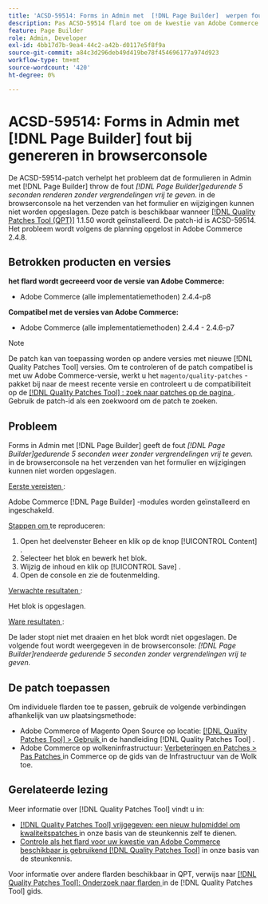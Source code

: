 ```yaml
---
title: 'ACSD-59514: Forms in Admin met  [!DNL Page Builder]  werpen fout in browser console'
description: Pas ACSD-59514 flard toe om de kwestie van Adobe Commerce te bevestigen waar de vormen in Admin met  [!DNL Page Builder]  de fout "[!DNL Page Builder] teruggeven voor 5 seconden zonder loslaten."werpen in de browserconsole nadat het formulier is verzonden, kunnen wijzigingen niet worden opgeslagen.
feature: Page Builder
role: Admin, Developer
exl-id: 4bb17d7b-9ea4-44c2-a42b-d0117e5f8f9a
source-git-commit: a84c3d296deb49d419be78f454696177a974d923
workflow-type: tm+mt
source-wordcount: '420'
ht-degree: 0%

---
```


# ACSD-59514: Forms in Admin met [!DNL Page Builder] fout bij genereren in browserconsole

De ACSD-59514-patch verhelpt het probleem dat de formulieren in Admin met [!DNL Page Builder] throw de fout *[!DNL Page Builder]gedurende 5 seconden renderen zonder vergrendelingen vrij te geven.* in de browserconsole na het verzenden van het formulier en wijzigingen kunnen niet worden opgeslagen. Deze patch is beschikbaar wanneer [[!DNL Quality Patches Tool (QPT)]](/help/announcements/adobe-commerce-announcements/magento-quality-patches-released-new-tool-to-self-serve-quality-patches.md) 1.1.50 wordt geïnstalleerd. De patch-id is ACSD-59514. Het probleem wordt volgens de planning opgelost in Adobe Commerce 2.4.8.

## Betrokken producten en versies

**het flard wordt gecreeerd voor de versie van Adobe Commerce:**

* Adobe Commerce (alle implementatiemethoden) 2.4.4-p8

**Compatibel met de versies van Adobe Commerce:**

* Adobe Commerce (alle implementatiemethoden) 2.4.4 - 2.4.6-p7

>[!NOTE]
>
>De patch kan van toepassing worden op andere versies met nieuwe [!DNL Quality Patches Tool] versies. Om te controleren of de patch compatibel is met uw Adobe Commerce-versie, werkt u het `magento/quality-patches` -pakket bij naar de meest recente versie en controleert u de compatibiliteit op de [[!DNL Quality Patches Tool] : zoek naar patches op de pagina ](https://experienceleague.adobe.com/tools/commerce-quality-patches/index.html) . Gebruik de patch-id als een zoekwoord om de patch te zoeken.

## Probleem

Forms in Admin met [!DNL Page Builder] geeft de fout *[!DNL Page Builder]gedurende 5 seconden weer zonder vergrendelingen vrij te geven.* in de browserconsole na het verzenden van het formulier en wijzigingen kunnen niet worden opgeslagen.

<u> Eerste vereisten </u>:

Adobe Commerce [!DNL Page Builder] -modules worden geïnstalleerd en ingeschakeld.

<u> Stappen om </u> te reproduceren:

1. Open het deelvenster Beheer en klik op de knop [!UICONTROL Content] .
1. Selecteer het blok en bewerk het blok.
1. Wijzig de inhoud en klik op [!UICONTROL Save] .
1. Open de console en zie de foutenmelding.

<u> Verwachte resultaten </u>:

Het blok is opgeslagen.

<u> Ware resultaten </u>:

De lader stopt niet met draaien en het blok wordt niet opgeslagen. De volgende fout wordt weergegeven in de browserconsole:
*[!DNL Page Builder]rendeerde gedurende 5 seconden zonder vergrendelingen vrij te geven.*

## De patch toepassen

Om individuele flarden toe te passen, gebruik de volgende verbindingen afhankelijk van uw plaatsingsmethode:

* Adobe Commerce of Magento Open Source op locatie: [[!DNL Quality Patches Tool]  > Gebruik ](https://experienceleague.adobe.com/docs/commerce-operations/tools/quality-patches-tool/usage.html) in de handleiding [!DNL Quality Patches Tool] .
* Adobe Commerce op wolkeninfrastructuur: [ Verbeteringen en Patches > Pas Patches ](https://experienceleague.adobe.com/docs/commerce-cloud-service/user-guide/develop/upgrade/apply-patches.html) in Commerce op de gids van de Infrastructuur van de Wolk toe.

## Gerelateerde lezing

Meer informatie over [!DNL Quality Patches Tool] vindt u in:

* [[!DNL Quality Patches Tool]  vrijgegeven: een nieuw hulpmiddel om kwaliteitspatches ](/help/announcements/adobe-commerce-announcements/magento-quality-patches-released-new-tool-to-self-serve-quality-patches.md) in onze basis van de steunkennis zelf te dienen.
* [ Controle als het flard voor uw kwestie van Adobe Commerce beschikbaar is gebruikend  [!DNL Quality Patches Tool]](/help/support-tools/patches-available-in-qpt-tool/check-patch-for-magento-issue-with-magento-quality-patches.md) in onze basis van de steunkennis.

Voor informatie over andere flarden beschikbaar in QPT, verwijs naar [[!DNL Quality Patches Tool]: Onderzoek naar flarden ](https://experienceleague.adobe.com/tools/commerce-quality-patches/index.html) in de [!DNL Quality Patches Tool] gids.
